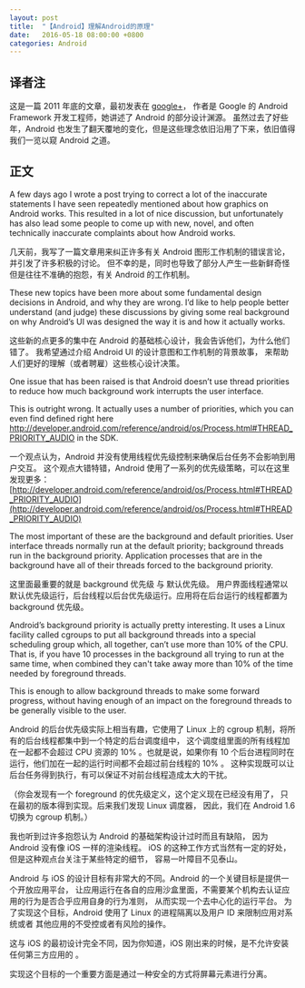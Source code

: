 ```yaml
---
layout: post
title:  "【Android】理解Android的原理"
date:   2016-05-18 08:00:00 +0800
categories: Android
---
```



## 译者注

这是一篇 2011 年底的文章，最初发表在 [google+](https://plus.google.com/u/0/105051985738280261832/posts/XAZ4CeVP6DC)，
作者是 Google 的 Android Framework 开发工程师，她讲述了 Android 的部分设计渊源。
虽然过去了好些年，Android 也发生了翻天覆地的变化，但是这些理念依旧沿用了下来，依旧值得我们一览以窥 Android 之道。

## 正文

A few days ago I wrote a post trying to correct a lot of the inaccurate statements I have seen repeatedly mentioned about how graphics on Android works. 
This resulted in a lot of nice discussion, 
but unfortunately has also lead some people to come up with new, novel, and often technically inaccurate complaints about how Android works.

几天前，我写了一篇文章用来纠正许多有关 Android 图形工作机制的错误言论，并引发了许多积极的讨论。
但不幸的是，同时也导致了部分人产生一些新鲜奇怪但是往往不准确的抱怨，有关 Android 的工作机制。


These new topics have been more about some fundamental design decisions in Android, and why they are wrong. 
I’d like to help people better understand (and judge) these discussions by giving some real background on why Android’s UI was designed the way it is and how it actually works.

这些新的点更多的集中在 Android 的基础核心设计，我会告诉他们，为什么他们错了。
我希望通过介绍 Android UI 的设计意图和工作机制的背景故事， 来帮助人们更好的理解（或者聘雇）这些核心设计决策。

One issue that has been raised is that Android doesn’t use thread priorities to reduce how much background work interrupts the user interface. 

This is outright wrong. It actually uses a number of priorities, 
which you can even find defined right here http://developer.android.com/reference/android/os/Process.html#THREAD_PRIORITY_AUDIO in the SDK.

一个观点认为，Android 并没有使用线程优先级控制来确保后台任务不会影响到用户交互。
这个观点大错特错，Android 使用了一系列的优先级策略，可以在这里发现更多：[http://developer.android.com/reference/android/os/Process.html#THREAD_PRIORITY_AUDIO](http://developer.android.com/reference/android/os/Process.html#THREAD_PRIORITY_AUDIO)

The most important of these are the background and default priorities.
User interface threads normally run at the default priority; background threads run in the background priority. 
Application processes that are in the background have all of their threads forced to the background priority.

这里面最重要的就是 background 优先级 与 默认优先级。
用户界面线程通常以默认优先级运行，后台线程以后台优先级运行。应用将在后台运行的线程都置为 background 优先级。

Android’s background priority is actually pretty interesting. 
It uses a Linux facility called cgroups to put all background threads into a special scheduling group which, all together, 
can’t use more than 10% of the CPU. 
That is, if you have 10 processes in the background all trying to run at the same time, 
when combined they can't take away more than 10% of the time needed by foreground threads. 

This is enough to allow background threads to make some forward progress, 
without having enough of an impact on the foreground threads to be generally visible to the user.

Android 的后台优先级实际上相当有趣，它使用了 Linux 上的 cgroup 机制，将所有的后台线程都集中到一个特定的后台调度组中，
这个调度组里面的所有线程加在一起都不会超过 CPU 资源的 10% 。也就是说，如果你有 10 个后台进程同时在运行，他们加在一起的运行时间都不会超过前台线程的 10% 。
这种实现既可以让后台任务得到执行，有可以保证不对前台线程造成太大的干扰。


（你会发现有一个 foreground 的优先级定义，这个定义现在已经没有用了，
只在最初的版本得到实现。后来我们发现 Linux 调度器，
因此，我们在 Android 1.6 切换为 cgroup 机制。）

我也听到过许多抱怨认为 Android 的基础架构设计过时而且有缺陷，
因为 Android 没有像 iOS 一样的渲染线程。
iOS 的这种工作方式当然有一定的好处，但是这种观点台关注于某些特定的细节，
容易一叶障目不见泰山。

Android 与 iOS 的设计目标有非常大的不同。Android 的一个关键目标是提供一个开放应用平台，
让应用运行在各自的应用沙盒里面，不需要某个机构去认证应用的行为是否合乎应用自身的行为准则，
从而实现一个去中心化的运行平台。
为了实现这个目标，Android 使用了 Linux 的进程隔离以及用户 ID 来限制应用对系统或者
其他应用的不受控或者有风险的操作。

这与 iOS 的最初设计完全不同，因为你知道，iOS 刚出来的时候，是不允许安装任何第三方应用的 。

实现这个目标的一个重要方面是通过一种安全的方式将屏幕元素进行分离。
































